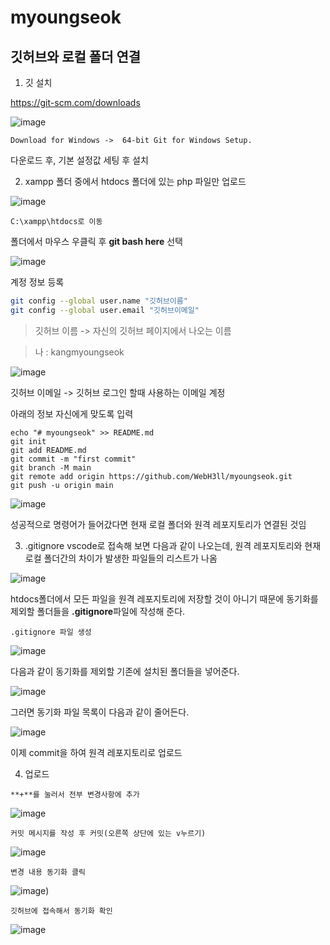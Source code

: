 # myoungseok

## 깃허브와 로컬 폴더 연결
1. 깃 설치

https://git-scm.com/downloads

![image](https://user-images.githubusercontent.com/33647663/177064711-51c62274-b367-4dec-b128-c6b705233878.png)

``` 
Download for Windows ->  64-bit Git for Windows Setup.
```

다운로드 후, 기본 설정값 세팅 후 설치


2. xampp 폴더 중에서 htdocs 폴더에 있는 php 파일만 업로드

![image](https://user-images.githubusercontent.com/33647663/177064852-bd2dc758-c54b-4a55-8123-0571e2632280.png)

```
C:\xampp\htdocs로 이동
```

폴더에서 마우스 우클릭 후 **git bash here** 선택

![image](https://user-images.githubusercontent.com/33647663/177065341-ee7e0bc1-4a07-40eb-a123-6744a2797472.png)

계정 정보 등록

```bash
git config --global user.name "깃허브이름"
git config --global user.email "깃허브이메일"
```


> 깃허브 이름 -> 자신의 깃허브 페이지에서 나오는 이름

> 나 : kangmyoungseok

![image](https://user-images.githubusercontent.com/33647663/177065763-d3966005-8cb3-4ca8-8c97-de9cfdefa4cf.png)

깃허브 이메일 -> 깃허브 로그인 할때 사용하는 이메일 계정

아래의 정보 자신에게 맞도록 입력

```
echo "# myoungseok" >> README.md
git init
git add README.md
git commit -m "first commit"
git branch -M main
git remote add origin https://github.com/WebH3ll/myoungseok.git
git push -u origin main
```


![image](https://user-images.githubusercontent.com/33647663/177066149-1fcad031-27ab-4e84-b781-655fd4c4e3ac.png)

성공적으로 명령어가 들어갔다면 현재 로컬 폴더와 원격 레포지토리가 연결된 것임


3. .gitignore
vscode로 접속해 보면 다음과 같이 나오는데, 원격 레포지토리와 현재 로컬 폴더간의 차이가 발생한 파일들의 리스트가 나옴

![image](https://user-images.githubusercontent.com/33647663/177066308-7d56bc09-3e9a-45d2-a383-1957dd0fd2c4.png)

htdocs폴더에서 모든 파일을 원격 레포지토리에 저장할 것이 아니기 때문에 동기화를 제외할 폴더들을 **.gitignore**파일에 작성해 준다.

```.gitignore 파일 생성```

![image](https://user-images.githubusercontent.com/33647663/177066374-c3f0a042-c276-47dd-ac85-d3801fdd379e.png)

다음과 같이 동기화를 제외할 기존에 설치된 폴더들을 넣어준다.

![image](https://user-images.githubusercontent.com/33647663/177066425-f06ed102-70c8-44a0-8c10-cfc27ed79038.png)


그러면 동기화 파일 목록이 다음과 같이 줄어든다.

![image](https://user-images.githubusercontent.com/33647663/177066439-3c35994d-8b8d-47c8-b7d3-3f780b422f22.png)

이제 commit을 하여 원격 레포지토리로 업로드


4. 업로드 

```
**+**를 눌러서 전부 변경사항에 추가
```
![image](https://user-images.githubusercontent.com/33647663/177066499-a58ea597-0a7e-4d82-8b93-6c68c7acf1c2.png)

```
커밋 메시지를 작성 후 커밋(오른쪽 상단에 있는 v누르기)
```
![image](https://user-images.githubusercontent.com/33647663/177066538-0ad3f383-1bdc-4211-808d-c22466057bbe.png)


```
변경 내용 동기화 클릭
```

![image](https://user-images.githubusercontent.com/33647663/177066606-7ee70356-294b-4742-9c49-3318d370d968.png))


```
깃허브에 접속해서 동기화 확인
```

![image](https://user-images.githubusercontent.com/33647663/177066726-d6e6e925-7d28-4e32-9250-2b4ab1cd57fe.png)